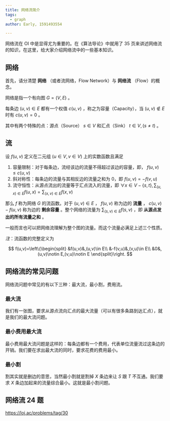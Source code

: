 ```yaml
---
title: 网络流简介
tags:
  - graph
author: Early, 1591493554

---
```


网络流在 OI 中是显得尤为重要的。在《算法导论》中就用了 35 页来讲述网络流的知识，在这里，给大家介绍网络流中的一些基本知识。

## 网络

首先，请分清楚 **网络** （或者流网络，Flow Network）与 **网络流** （Flow）的概念。

网络是指一个有向图 $G=(V,E)$ 。

每条边 $(u,v)\in E$ 都有一个权值 $c(u,v)$ ，称之为容量（Capacity），当 $(u,v)\notin E$ 时有 $c(u,v)=0$ 。

其中有两个特殊的点：源点（Source） $s\in V$ 和汇点（Sink） $t\in V,(s\neq t)$ 。

## 流

设 $f(u,v)$ 定义在二元组 $(u\in V,v\in V)$ 上的实数函数且满足

1.  容量限制：对于每条边，流经该边的流量不得超过该边的容量，即， $f(u,v)\leq c(u,v)$ 
2.  斜对称性：每条边的流量与其相反边的流量之和为 0，即 $f(u,v)=-f(v,u)$ 
3.  流守恒性：从源点流出的流量等于汇点流入的流量，即 $\forall x\in V-\{s,t\},\sum_{(u,x)\in E}f(u,x)=\sum_{(x,v)\in E}f(x,v)$ 

那么 $f$ 称为网络 $G$ 的流函数。对于 $(u,v)\in E$ ， $f(u,v)$ 称为边的 **流量** ， $c(u,v)-f(u,v)$ 称为边的 **剩余容量** 。整个网络的流量为 $\sum_{(s,v)\in E}f(s,v)$ ，即 **从源点发出的所有流量之和** 。

一般而言也可以把网络流理解为整个图的流量。而这个流量必满足上述三个性质。

_注_：流函数的完整定义为

$$
f(u,v)=\left\{\begin{split}
&f(u,v)&,(u,v)\in E\\
&-f(v,u)&,(v,u)\in E\\
&0&,(u,v)\notin E,(v,u)\notin E
\end{split}\right.
$$

## 网络流的常见问题

网络流问题中常见的有以下三种：最大流，最小割，费用流。

### 最大流

我们有一张图，要求从源点流向汇点的最大流量（可以有很多条路到达汇点），就是我们的最大流问题。

### 最小费用最大流

最小费用最大流问题是这样的：每条边都有一个费用，代表单位流量流过这条边的开销。我们要在求出最大流的同时，要求花费的费用最小。

### 最小割

割其实就是删边的意思，当然最小割就是割掉 $X$ 条边来让 $S$ 跟 $T$ 不互通。我们要求 $X$ 条边加起来的流量综合最小。这就是最小割问题。

## 网络流 24 题

 <https://loj.ac/problems/tag/30> 
